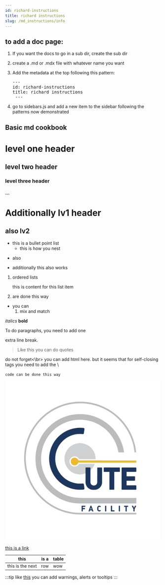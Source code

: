 ```yaml
---
id: richard-instructions
title: richard instructions
slug: /md_instructions/info
---
```


## to add a doc page:

1. If you want the docs to go in a sub dir, create the sub dir
1. create a .md or .mdx file with whatever name you want
1. Add the metadata at the top following this pattern:
   
   <pre>
   <span>---</span>
   id: richard-instructions
   title: richard instructions
    ---</pre>
1. go to sidebars.js and add a new item to the sidebar following the patterns now demonstrated

## Basic md cookbook

# level one header
## level two header
### level three header
#### ...

Additionally lv1 header
========
also lv2
------

* this is a bullet point list
    * this is how you nest
+ also
- additionally this also works

1. ordered lists
   
    this is content for this list item
1. are done this way

* you can 
    1. mix and match

*italics*
**bold**

To do paragraphs,
you need to add one 

extra line break.
> Like this you can do quotes

do not forget<\br> you can add html here. but it seems that for self-closing tags you need to add the \

`code can be done this way`


![Adding images. this is alt](../../static/img/logo.jpg  "is title")

[this is a link ](http://google.com)

| this | is a | table|
|---- | ---- | ------ |
| this is the next| row| wow|

:::tip
like [this](https://docusaurus.io/docs/markdown-features/admonitions) you can add warnings, alerts or tooltips
:::
